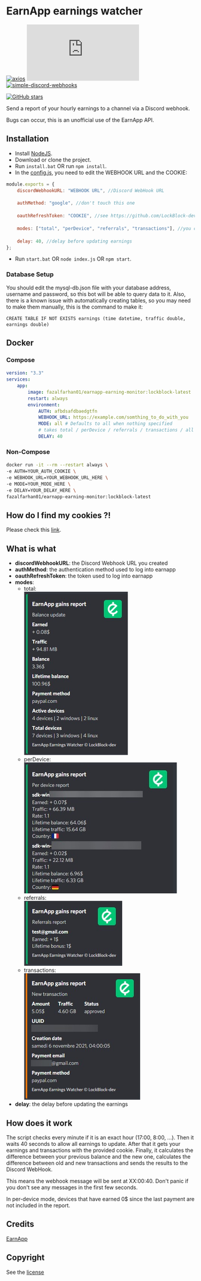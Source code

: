 # EarnApp earnings watcher

[![axios](https://img.shields.io/github/package-json/dependency-version/LockBlock-dev/earnapp-earnings-watcher/axios)](https://www.npmjs.com/package/axios) [![earnapp-earnings-watcher](https://img.shields.io/github/package-json/dependency-version/LockBlock-dev/earnapp-earnings-watcher/earnapp.js)](https://www.npmjs.com/package/earnapp.js) [![simple-discord-webhooks](https://img.shields.io/github/package-json/dependency-version/LockBlock-dev/earnapp-earnings-watcher/simple-discord-webhooks)](https://www.npmjs.com/package/simple-discord-webhooks)

[![GitHub stars](https://img.shields.io/github/stars/LockBlock-dev/earnapp-earnings-watcher.svg)](https://github.com/LockBlock-dev/earnapp-earnings-watcher/stargazers)

Send a report of your hourly earnings to a channel via a Discord webhook.

Bugs can occur, this is an unofficial use of the EarnApp API.

## Installation

-   Install [NodeJS](https://nodejs.org).
-   Download or clone the project.
-   Run `install.bat` OR run `npm install`.
-   In the [config.js](./index.js), you need to edit the WEBHOOK URL and the COOKIE:

```js
module.exports = {
    discordWebhookURL: "WEBHOOK URL", //Discord WebHook URL

    authMethod: "google", //don't touch this one

    oauthRefreshToken: "COOKIE", //see https://github.com/LockBlock-dev/earnapp.js#how-to-login-with-cookies

    modes: ["total", "perDevice", "referrals", "transactions"], //you can put one mode or both

    delay: 40, //delay before updating earnings
};
```

-   Run `start.bat` OR `node index.js` OR `npm start`.

### Database Setup

You should edit the mysql-db.json file with your database address, username and password, so this bot will be able to query data to it.
Also, there is a known issue with automatically creating tables, so you may need to make them manually, this is the command to make it:
```
CREATE TABLE IF NOT EXISTS earnings (time datetime, traffic double, earnings double)
```

## Docker

### Compose

```YAML
version: "3.3"
services:
    app:
        image: fazalfarhan01/earnapp-earning-monitor:lockblock-latest
        restart: always
        environment:
            AUTH: afbdsafdbaedgtfn
            WEBHOOK_URL: https://example.com/somthing_to_do_with_you
            MODE: all # Defaults to all when nothing specified
            # takes total / perDevice / referrals / transactions / all as option
            DELAY: 40
```

### Non-Compose

```BASH
docker run -it --rm --restart always \
-e AUTH=YOUR_AUTH_COOKIE \
-e WEBHOOK_URL=YOUR_WEBHOOK_URL_HERE \
-e MODE=YOUR_MODE_HERE \
-e DELAY=YOUR_DELAY_HERE \
fazalfarhan01/earnapp-earning-monitor:lockblock-latest
```

## How do I find my cookies ?!

Please check this [link](https://github.com/LockBlock-dev/earnapp.js/blob/master/Cookies.md#how-to-login-with-cookies).

## What is what

-   **discordWebhookURL**: the Discord Webhook URL you created
-   **authMethod**: the authentication method used to log into earnapp
-   **oauthRefreshToken**: the token used to log into earnapp
-   **modes**:
    -   total:  
        ![](total_preview.jpg)
    -   perDevice:  
        ![](perDevice_preview.jpg)
    -   referrals:  
        ![](referrals_preview.jpg)
    -   transactions:  
        ![](transactions_preview.jpg)
-   **delay**: the delay before updating the earnings

## How does it work

The script checks every minute if it is an exact hour (17:00, 8:00, ...). Then it waits 40 seconds to allow all earnings to update. After that it gets your earnings and transactions with the provided cookie. Finally, it calculates the difference between your previous balance and the new one, calculates the difference between old and new transactions and sends the results to the Discord WebHook.

This means the webhook message will be sent at XX:00:40. Don't panic if you don't see any messages in the first few seconds.

In per-device mode, devices that have earned 0$ since the last payment are not included in the report.

## Credits

[EarnApp](https://earnapp.com)

## Copyright

See the [license](/LICENSE)
